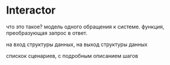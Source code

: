 # Interactor

что это такое? модель одного обращения к системе. функция, преобразующая запрос в ответ.

на вход структуры данных, на выход структуры данных

спискок сценариев, с подробным описанием шагов
